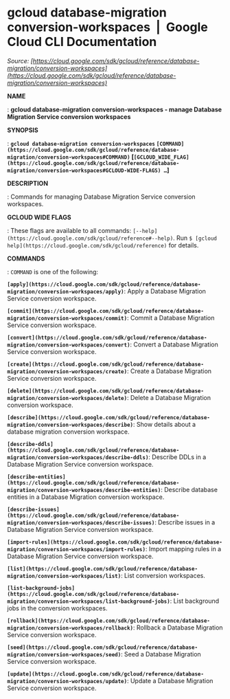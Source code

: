 # gcloud database-migration conversion-workspaces  |  Google Cloud CLI Documentation

*Source: [https://cloud.google.com/sdk/gcloud/reference/database-migration/conversion-workspaces](https://cloud.google.com/sdk/gcloud/reference/database-migration/conversion-workspaces)*

**NAME**

: **gcloud database-migration conversion-workspaces - manage Database Migration Service conversion workspaces**

**SYNOPSIS**

: **`gcloud database-migration conversion-workspaces` `[COMMAND](https://cloud.google.com/sdk/gcloud/reference/database-migration/conversion-workspaces#COMMAND)` [`[GCLOUD_WIDE_FLAG](https://cloud.google.com/sdk/gcloud/reference/database-migration/conversion-workspaces#GCLOUD-WIDE-FLAGS) …`]**

**DESCRIPTION**

: Commands for managing Database Migration Service conversion workspaces.

**GCLOUD WIDE FLAGS**

: These flags are available to all commands: `[--help](https://cloud.google.com/sdk/gcloud/reference#--help)`.
Run `$ [gcloud help](https://cloud.google.com/sdk/gcloud/reference)` for details.

**COMMANDS**

: ``COMMAND`` is one of the following:

**`[apply](https://cloud.google.com/sdk/gcloud/reference/database-migration/conversion-workspaces/apply)`**:
Apply a Database Migration Service conversion workspace.

**`[commit](https://cloud.google.com/sdk/gcloud/reference/database-migration/conversion-workspaces/commit)`**:
Commit a Database Migration Service conversion workspace.

**`[convert](https://cloud.google.com/sdk/gcloud/reference/database-migration/conversion-workspaces/convert)`**:
Convert a Database Migration Service conversion workspace.

**`[create](https://cloud.google.com/sdk/gcloud/reference/database-migration/conversion-workspaces/create)`**:
Create a Database Migration Service conversion workspace.

**`[delete](https://cloud.google.com/sdk/gcloud/reference/database-migration/conversion-workspaces/delete)`**:
Delete a Database Migration conversion workspace.

**`[describe](https://cloud.google.com/sdk/gcloud/reference/database-migration/conversion-workspaces/describe)`**:
Show details about a database migration conversion workspace.

**`[describe-ddls](https://cloud.google.com/sdk/gcloud/reference/database-migration/conversion-workspaces/describe-ddls)`**:
Describe DDLs in a Database Migration Service conversion workspace.

**`[describe-entities](https://cloud.google.com/sdk/gcloud/reference/database-migration/conversion-workspaces/describe-entities)`**:
Describe database entities in a Database Migration conversion workspace.

**`[describe-issues](https://cloud.google.com/sdk/gcloud/reference/database-migration/conversion-workspaces/describe-issues)`**:
Describe issues in a Database Migration Service conversion workspace.

**`[import-rules](https://cloud.google.com/sdk/gcloud/reference/database-migration/conversion-workspaces/import-rules)`**:
Import mapping rules in a Database Migration Service conversion workspace.

**`[list](https://cloud.google.com/sdk/gcloud/reference/database-migration/conversion-workspaces/list)`**:
List conversion workspaces.

**`[list-background-jobs](https://cloud.google.com/sdk/gcloud/reference/database-migration/conversion-workspaces/list-background-jobs)`**:
List background jobs in the conversion workspaces.

**`[rollback](https://cloud.google.com/sdk/gcloud/reference/database-migration/conversion-workspaces/rollback)`**:
Rollback a Database Migration Service conversion workspace.

**`[seed](https://cloud.google.com/sdk/gcloud/reference/database-migration/conversion-workspaces/seed)`**:
Seed a Database Migration Service conversion workspace.

**`[update](https://cloud.google.com/sdk/gcloud/reference/database-migration/conversion-workspaces/update)`**:
Update a Database Migration Service conversion workspace.